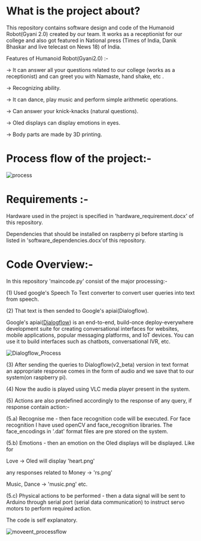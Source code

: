 # What is the project about?
This repository contains software design and code of the Humanoid Robot(Gyani 2.0) created by our team. It works as a receptionist for our college and also got featured in National press (Times of India, Danik Bhaskar and live telecast on News 18) of India.

Features of Humanoid Robot(Gyani2.0) :-

-> It can answer all your questions related to our college (works as a receptionist) and can greet you with Namaste, hand shake, etc .

-> Recognizing ability.

-> It can dance, play music and perform simple arithmetic operations.

-> Can answer your knick-knacks (natural questions).

-> Oled displays can display emotions in eyes. 

-> Body parts are made by 3D printing.
# Process flow of the project:-
![process](https://user-images.githubusercontent.com/39646018/58369617-817f6d80-7f1a-11e9-9427-c5bdfd5c733e.png)

# Requirements :-
Hardware used in the project is specified in 'hardware_requirement.docx' of this repository.

Dependencies that should be installed on raspberry pi before starting is listed in 'software_dependencies.docx'of this repository.

# Code Overview:-
In this repository 'maincode.py' consist of the major processing:-

(1) Used google's Speech To Text converter to convert user queries into text from speech.

(2) That text is then sended to Google's apiai(Dialogflow).

Google's apiai([Dialogflow](https://dialogflow.com/)) is an end-to-end, build-once deploy-everywhere development suite for creating conversational interfaces for websites, mobile applications, popular messaging platforms, and IoT devices. You can use it to build interfaces such as chatbots, conversational IVR, etc.

![Dialogflow_Process](https://user-images.githubusercontent.com/39646018/58425639-e6bc9580-80b7-11e9-8924-ba7881194739.png)

(3) After sending the queries to Dialogflow(v2_beta) version in text format an appropriate response comes in the form of audio and we save that to our system(on raspberry pi).

(4) Now the audio is played using VLC media player present in the system.

(5) Actions are also predefined accordingly to the response of any query, if response contain action:-

(5.a) Recognise me - then face recognition code will be executed. For face recognition I have used openCV and face_recognition libraries. The face_encodings in '.dat' format files are pre stored on the system.

(5.b) Emotions - then an emotion on the Oled displays will be displayed. Like for 

Love -> Oled will display 'heart.png'

any responses related to Money -> 'rs.png'

Music, Dance -> 'music.png' etc.

(5.c) Physical actions to be performed - then a data signal will be sent to Arduino through serial port (serial data communication) to instruct servo motors to perform required action.

The code is self explanatory.


![moveent_processflow](https://user-images.githubusercontent.com/39646018/61180244-66cf9800-a631-11e9-943d-7b0c3312839f.PNG)
   





















